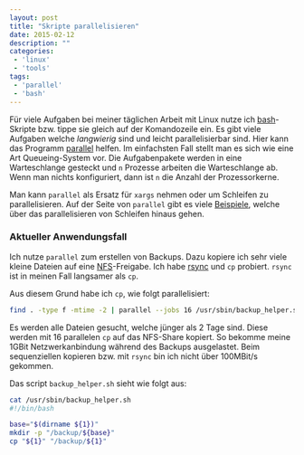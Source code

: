 ```yaml
---
layout: post
title: "Skripte parallelisieren"
date: 2015-02-12
description: ""
categories:
 - 'linux'
 - 'tools'
tags:
 - 'parallel'
 - 'bash'
---
```



Für viele Aufgaben bei meiner täglichen Arbeit mit Linux nutze ich [bash]-Skripte bzw. tippe sie gleich auf der Komandozeile ein. Es gibt viele Aufgaben welche _langwierig_ sind und leicht parallelisierbar sind. Hier kann das Programm [parallel] helfen. Im einfachsten Fall stellt man es sich wie eine Art Queueing-System vor. Die Aufgabenpakete werden in eine Warteschlange gesteckt und `n` Prozesse arbeiten die Warteschlange ab. Wenn man nichts konfiguriert, dann ist `n` die Anzahl der Prozessorkerne.

Man kann `parallel` als Ersatz für `xargs` nehmen oder um Schleifen zu parallelisieren. Auf der Seite von `parallel` gibt es viele [Beispiele], welche über das parallelisieren von Schleifen hinaus gehen.

### Aktueller Anwendungsfall
Ich nutze `parallel` zum erstellen von Backups. Dazu kopiere ich sehr viele kleine Dateien auf eine [NFS]-Freigabe. Ich habe [rsync] und `cp` probiert. `rsync` ist in meinen Fall langsamer als `cp`.

Aus diesem Grund habe ich `cp`, wie folgt parallelisiert:

``` sh
find . -type f -mtime -2 | parallel --jobs 16 /usr/sbin/backup_helper.sh {}
```

Es werden alle Dateien gesucht, welche jünger als 2 Tage sind. Diese werden mit 16 parallelen `cp` auf das NFS-Share kopiert. So bekomme meine 1GBit Netzwerkanbindung während des Backups ausgelastet. Beim sequenziellen kopieren bzw. mit `rsync` bin ich nicht über 100MBit/s gekommen.

Das script `backup_helper.sh` sieht wie folgt aus:

``` sh
cat /usr/sbin/backup_helper.sh
#!/bin/bash

base="$(dirname ${1})"
mkdir -p "/backup/${base}"
cp "${1}" "/backup/${1}"
```



[bash]: http://tiswww.case.edu/php/chet/bash/bashtop.html
[rsync]: http://rsync.samba.org/
[parallel]: http://www.gnu.org/software/parallel/
[Beispiele]: http://www.gnu.org/software/parallel/man.html
[NFS]: http://de.wikipedia.org/wiki/Network_File_System
